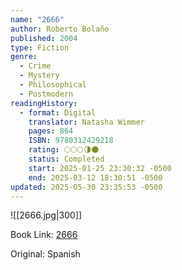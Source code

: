 ```yaml
---
name: "2666"
author: Roberto Bolaño
published: 2004
type: Fiction
genre:
  - Crime
  - Mystery
  - Philosophical
  - Postmodern
readingHistory:
  - format: Digital
    translator: Natasha Wimmer
    pages: 864
    ISBN: 9780312429218
    rating: 🌕🌕🌕🌗🌑
    status: Completed
    start: 2025-01-25 23:30:32 -0500
    end: 2025-03-12 18:30:51 -0500
updated: 2025-05-30 23:35:53 -0500
---
```


![[2666.jpg|300]]

Book Link: [2666](https://www.goodreads.com/book/show/63032.2666)

Original: Spanish

